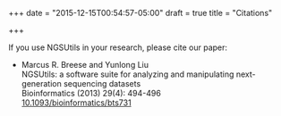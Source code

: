 +++
date = "2015-12-15T00:54:57-05:00"
draft = true
title = "Citations"

+++

If you use NGSUtils in your research, please cite our paper:

* Marcus R. Breese and Yunlong Liu  
  NGSUtils: a software suite for analyzing and manipulating next-generation sequencing datasets  
  Bioinformatics (2013) 29(4): 494-496  
  [10.1093/bioinformatics/bts731](http://dx.doi.org/10.1093/bioinformatics/bts731)